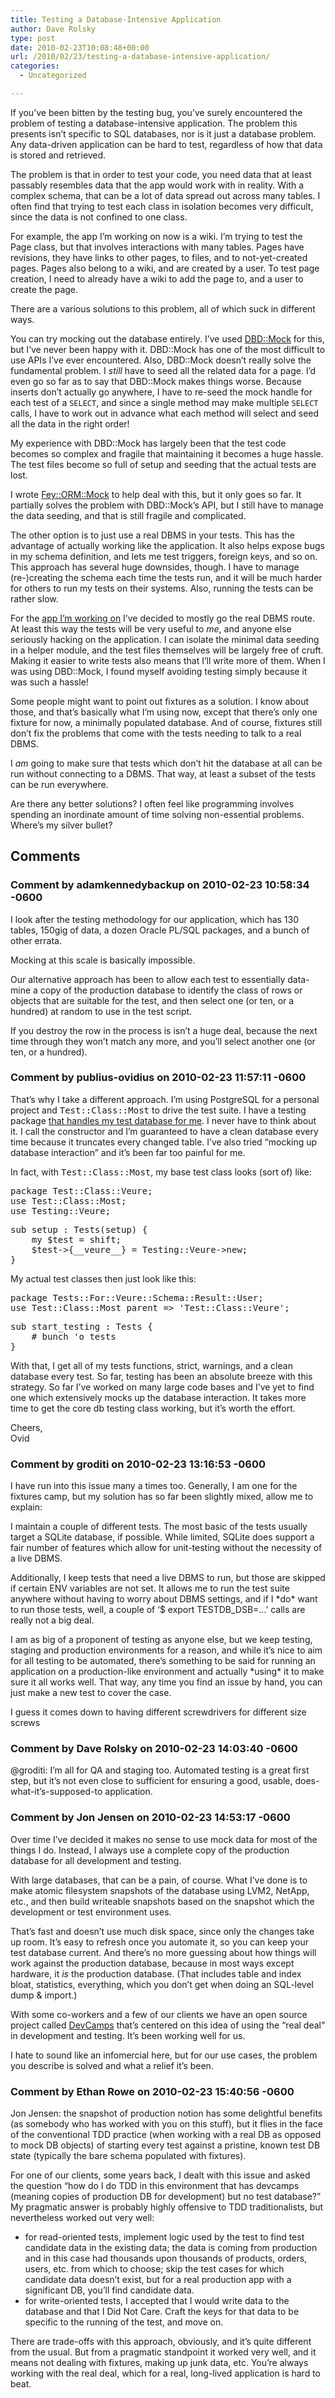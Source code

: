```yaml
---
title: Testing a Database-Intensive Application
author: Dave Rolsky
type: post
date: 2010-02-23T10:08:48+00:00
url: /2010/02/23/testing-a-database-intensive-application/
categories:
  - Uncategorized

---
```

If you&#8217;ve been bitten by the testing bug, you&#8217;ve surely encountered the problem of testing a database-intensive application. The problem this presents isn&#8217;t specific to SQL databases, nor is it just a database problem. Any data-driven application can be hard to test, regardless of how that data is stored and retrieved.

The problem is that in order to test your code, you need data that at least passably resembles data that the app would work with in reality. With a complex schema, that can be a lot of data spread out across many tables. I often find that trying to test each class in isolation becomes very difficult, since the data is not confined to one class.

For example, the app I&#8217;m working on now is a wiki. I&#8217;m trying to test the Page class, but that involves interactions with many tables. Pages have revisions, they have links to other pages, to files, and to not-yet-created pages. Pages also belong to a wiki, and are created by a user. To test page creation, I need to already have a wiki to add the page to, and a user to create the page.

There are a various solutions to this problem, all of which suck in different ways.

You can try mocking out the database entirely. I&#8217;ve used [DBD::Mock][1] for this, but I&#8217;ve never been happy with it. DBD::Mock has one of the most difficult to use APIs I&#8217;ve ever encountered. Also, DBD::Mock doesn&#8217;t really solve the fundamental problem. I _still_ have to seed all the related data for a page. I&#8217;d even go so far as to say that DBD::Mock makes things worse. Because inserts don&#8217;t actually go anywhere, I have to re-seed the mock handle for each test of a `SELECT`, and since a single method may make multiple `SELECT` calls, I have to work out in advance what each method will select and seed all the data in the right order!

My experience with DBD::Mock has largely been that the test code becomes so complex and fragile that maintaining it becomes a huge hassle. The test files become so full of setup and seeding that the actual tests are lost.

I wrote [Fey::ORM::Mock][2] to help deal with this, but it only goes so far. It partially solves the problem with DBD::Mock&#8217;s API, but I still have to manage the data seeding, and that is still fragile and complicated.

The other option is to just use a real DBMS in your tests. This has the advantage of actually working like the application. It also helps expose bugs in my schema definition, and lets me test triggers, foreign keys, and so on. This approach has several huge downsides, though. I have to manage (re-)creating the schema each time the tests run, and it will be much harder for others to run my tests on their systems. Also, running the tests can be rather slow.

For the [app I&#8217;m working on][3] I&#8217;ve decided to mostly go the real DBMS route. At least this way the tests will be very useful to _me_, and anyone else seriously hacking on the application. I can isolate the minimal data seeding in a helper module, and the test files themselves will be largely free of cruft. Making it easier to write tests also means that I&#8217;ll write more of them. When I was using DBD::Mock, I found myself avoiding testing simply because it was such a hassle!

Some people might want to point out fixtures as a solution. I know about those, and that&#8217;s basically what I&#8217;m using now, except that there&#8217;s only one fixture for now, a minimally populated database. And of course, fixtures still don&#8217;t fix the problems that come with the tests needing to talk to a real DBMS.

I _am_ going to make sure that tests which don&#8217;t hit the database at all can be run without connecting to a DBMS. That way, at least a subset of the tests can be run everywhere.

Are there any better solutions? I often feel like programming involves spending an inordinate amount of time solving non-essential problems. Where&#8217;s my silver bullet?

 [1]: http://search.cpan.org/dist/DBD-Mock
 [2]: http://search.cpan.org/dist/Fey-ORM-Mock
 [3]: http://hg.urth.org/hg/Silki

## Comments

### Comment by adamkennedybackup on 2010-02-23 10:58:34 -0600
I look after the testing methodology for our application, which has 130 tables, 150gig of data, a dozen Oracle PL/SQL packages, and a bunch of other errata.

Mocking at this scale is basically impossible.

Our alternative approach has been to allow each test to essentially data-mine a copy of the production database to identify the class of rows or objects that are suitable for the test, and then select one (or ten, or a hundred) at random to use in the test script.

If you destroy the row in the process is isn&#8217;t a huge deal, because the next time through they won&#8217;t match any more, and you&#8217;ll select another one (or ten, or a hundred).

### Comment by publius-ovidius on 2010-02-23 11:57:11 -0600
That&#8217;s why I take a different approach. I&#8217;m using PostgreSQL for a personal project and <tt>Test::Class::Most</tt> to drive the test suite. I have a testing package <a href="http://blogs.perl.org/users/ovid/2010/02/sanity-checking-my-postgresql-tests.html" rel="nofollow">that handles my test database for me</a>. I never have to think about it. I call the constructor and I&#8217;m guaranteed to have a clean database every time because it truncates every changed table. I&#8217;ve also tried &#8220;mocking up database interaction&#8221; and it&#8217;s been far too painful for me.

In fact, with <tt>Test::Class::Most</tt>, my base test class looks (sort of) like:

<tt>package Test::Class::Veure;<br /> use Test::Class::Most;<br /> use Testing::Veure;</p> 

<p>
  sub setup : Tests(setup) {<br /> &nbsp;&nbsp;&nbsp;&nbsp;my $test = shift;<br /> &nbsp;&nbsp;&nbsp;&nbsp;$test->{__veure__} = Testing::Veure->new;<br /> }</tt>
</p>

<p>
  My actual test classes then just look like this:
</p>

<p>
  <tt>package Tests::For::Veure::Schema::Result::User;<br /> use Test::Class::Most parent => 'Test::Class::Veure';</p> 
  
  <p>
    sub start_testing : Tests {<br /> &nbsp;&nbsp;&nbsp;&nbsp;# bunch 'o tests<br /> }</tt>
  </p>
  
  <p>
    With that, I get all of my tests functions, strict, warnings, and a clean database every test. So far, testing has been an absolute breeze with this strategy. So far I&#8217;ve worked on many large code bases and I&#8217;ve yet to find one which extensively mocks up the database interaction. It takes more time to get the core db testing class working, but it&#8217;s worth the effort.
  </p>
  
  <p>
    Cheers,<br /> Ovid
  </p>

### Comment by groditi on 2010-02-23 13:16:53 -0600
I have run into this issue many a times too. Generally, I am one for the fixtures camp, but my solution has so far been slightly mixed, allow me to explain:

I maintain a couple of different tests. The most basic of the tests usually target a SQLite database, if possible. While limited, SQLite does support a fair number of features which allow for unit-testing without the necessity of a live DBMS.

Additionally, I keep tests that need a live DBMS to run, but those are skipped if certain ENV variables are not set. It allows me to run the test suite anywhere without having to worry about DBMS settings, and if I \*do\* want to run those tests, well, a couple of &#8216;$ export TESTDB_DSB=&#8230;&#8217; calls are really not a big deal.

I am as big of a proponent of testing as anyone else, but we keep testing, staging and production environments for a reason, and while it&#8217;s nice to aim for all testing to be automated, there&#8217;s something to be said for running an application on a production-like environment and actually \*using\* it to make sure it all works well. That way, any time you find an issue by hand, you can just make a new test to cover the case. 

I guess it comes down to having different screwdrivers for different size screws

### Comment by Dave Rolsky on 2010-02-23 14:03:40 -0600
@groditi: I&#8217;m all for QA and staging too. Automated testing is a great first step, but it&#8217;s not even close to sufficient for ensuring a good, usable, does-what-it&#8217;s-supposed-to application.

### Comment by Jon Jensen on 2010-02-23 14:53:17 -0600
Over time I&#8217;ve decided it makes no sense to use mock data for most of the things I do. Instead, I always use a complete copy of the production database for all development and testing.

With large databases, that can be a pain, of course. What I&#8217;ve done is to make atomic filesystem snapshots of the database using LVM2, NetApp, etc., and then build writeable snapshots based on the snapshot which the development or test environment uses.

That&#8217;s fast and doesn&#8217;t use much disk space, since only the changes take up room. It&#8217;s easy to refresh once you automate it, so you can keep your test database current. And there&#8217;s no more guessing about how things will work against the production database, because in most ways except hardware, it _is_ the production database. (That includes table and index bloat, statistics, everything, which you don&#8217;t get when doing an SQL-level dump & import.)

With some co-workers and a few of our clients we have an open source project called <a href="http://www.devcamps.org/" rel="nofollow">DevCamps</a> that&#8217;s centered on this idea of using the &#8220;real deal&#8221; in development and testing. It&#8217;s been working well for us.

I hate to sound like an infomercial here, but for our use cases, the problem you describe is solved and what a relief it&#8217;s been.

### Comment by Ethan Rowe on 2010-02-23 15:40:56 -0600
Jon Jensen: the snapshot of production notion has some delightful benefits (as somebody who has worked with you on this stuff), but it flies in the face of the conventional TDD practice (when working with a real DB as opposed to mock DB objects) of starting every test against a pristine, known test DB state (typically the bare schema populated with fixtures).

For one of our clients, some years back, I dealt with this issue and asked the question &#8220;how do I do TDD in this environment that has devcamps (meaning copies of production DB for development) but no test database?&#8221; My pragmatic answer is probably highly offensive to TDD traditionalists, but nevertheless worked out very well:  
* for read-oriented tests, implement logic used by the test to find test candidate data in the existing data; the data is coming from production and in this case had thousands upon thousands of products, orders, users, etc. from which to choose; skip the test cases for which candidate data doesn&#8217;t exist, but for a real production app with a significant DB, you&#8217;ll find candidate data.  
* for write-oriented tests, I accepted that I would write data to the database and that I Did Not Care. Craft the keys for that data to be specific to the running of the test, and move on.

There are trade-offs with this approach, obviously, and it&#8217;s quite different from the usual. But from a pragmatic standpoint it worked very well, and it means not dealing with fixtures, making up junk data, etc. You&#8217;re always working with the real deal, which for a real, long-lived application is hard to beat.